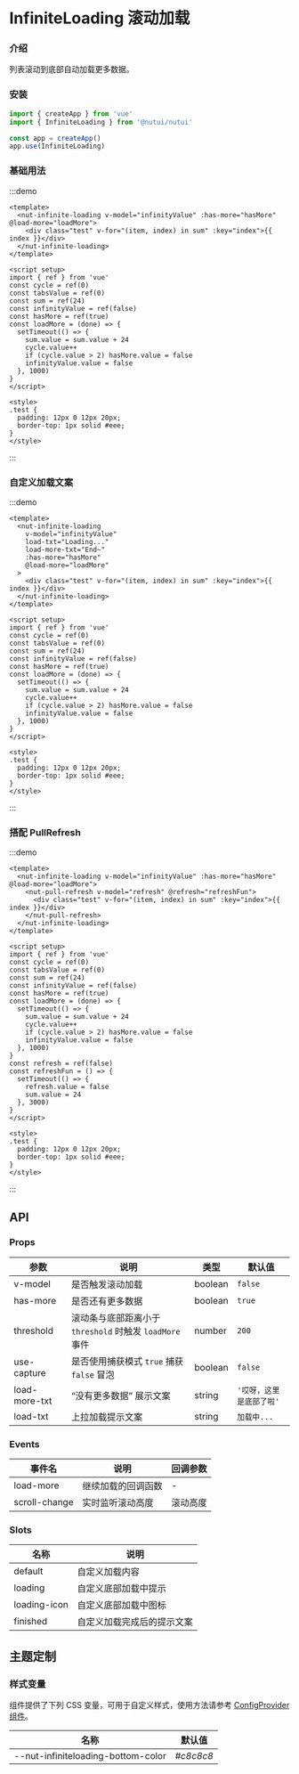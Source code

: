 # InfiniteLoading 滚动加载

### 介绍

列表滚动到底部自动加载更多数据。

### 安装

```js
import { createApp } from 'vue'
import { InfiniteLoading } from '@nutui/nutui'

const app = createApp()
app.use(InfiniteLoading)
```

### 基础用法

:::demo

```vue
<template>
  <nut-infinite-loading v-model="infinityValue" :has-more="hasMore" @load-more="loadMore">
    <div class="test" v-for="(item, index) in sum" :key="index">{{ index }}</div>
  </nut-infinite-loading>
</template>

<script setup>
import { ref } from 'vue'
const cycle = ref(0)
const tabsValue = ref(0)
const sum = ref(24)
const infinityValue = ref(false)
const hasMore = ref(true)
const loadMore = (done) => {
  setTimeout(() => {
    sum.value = sum.value + 24
    cycle.value++
    if (cycle.value > 2) hasMore.value = false
    infinityValue.value = false
  }, 1000)
}
</script>

<style>
.test {
  padding: 12px 0 12px 20px;
  border-top: 1px solid #eee;
}
</style>
```

:::

### 自定义加载文案

:::demo

```vue
<template>
  <nut-infinite-loading
    v-model="infinityValue"
    load-txt="Loading..."
    load-more-txt="End~"
    :has-more="hasMore"
    @load-more="loadMore"
  >
    <div class="test" v-for="(item, index) in sum" :key="index">{{ index }}</div>
  </nut-infinite-loading>
</template>

<script setup>
import { ref } from 'vue'
const cycle = ref(0)
const tabsValue = ref(0)
const sum = ref(24)
const infinityValue = ref(false)
const hasMore = ref(true)
const loadMore = (done) => {
  setTimeout(() => {
    sum.value = sum.value + 24
    cycle.value++
    if (cycle.value > 2) hasMore.value = false
    infinityValue.value = false
  }, 1000)
}
</script>

<style>
.test {
  padding: 12px 0 12px 20px;
  border-top: 1px solid #eee;
}
</style>
```

:::

### 搭配 PullRefresh

:::demo

```vue
<template>
  <nut-infinite-loading v-model="infinityValue" :has-more="hasMore" @load-more="loadMore">
    <nut-pull-refresh v-model="refresh" @refresh="refreshFun">
      <div class="test" v-for="(item, index) in sum" :key="index">{{ index }}</div>
    </nut-pull-refresh>
  </nut-infinite-loading>
</template>

<script setup>
import { ref } from 'vue'
const cycle = ref(0)
const tabsValue = ref(0)
const sum = ref(24)
const infinityValue = ref(false)
const hasMore = ref(true)
const loadMore = (done) => {
  setTimeout(() => {
    sum.value = sum.value + 24
    cycle.value++
    if (cycle.value > 2) hasMore.value = false
    infinityValue.value = false
  }, 1000)
}
const refresh = ref(false)
const refreshFun = () => {
  setTimeout(() => {
    refresh.value = false
    sum.value = 24
  }, 3000)
}
</script>

<style>
.test {
  padding: 12px 0 12px 20px;
  border-top: 1px solid #eee;
}
</style>
```

:::

## API

### Props

| 参数 | 说明 | 类型 | 默认值 |
| --- | --- | --- | --- |
| v-model | 是否触发滚动加载 | boolean | `false` |
| has-more | 是否还有更多数据 | boolean | `true` |
| threshold | 滚动条与底部距离小于 `threshold` 时触发 `loadMore` 事件 | number | `200` |
| use-capture | 是否使用捕获模式 `true` 捕获 `false` 冒泡 | boolean | `false` |
| load-more-txt | “没有更多数据” 展示文案 | string | `'哎呀，这里是底部了啦'` |
| load-txt | 上拉加载提示文案 | string | `加载中...` |

### Events

| 事件名 | 说明 | 回调参数 |
| --- | --- | --- |
| load-more | 继续加载的回调函数 | - |
| scroll-change | 实时监听滚动高度 | 滚动高度 |

### Slots

| 名称 | 说明 |
| --- | --- |
| default | 自定义加载内容 |
| loading | 自定义底部加载中提示 |
| loading-icon | 自定义底部加载中图标 |
| finished | 自定义加载完成后的提示文案 |

## 主题定制

### 样式变量

组件提供了下列 CSS 变量，可用于自定义样式，使用方法请参考 [ConfigProvider 组件](#/zh-CN/component/configprovider)。

| 名称 | 默认值 |
| --- | --- |
| --nut-infiniteloading-bottom-color | _#c8c8c8_ |
